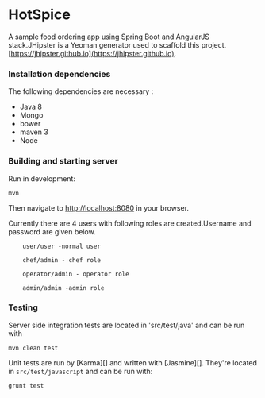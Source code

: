 # HotSpice

A sample food ordering app using Spring Boot and AngularJS stack.JHipster is a Yeoman generator used to scaffold this project. [https://jhipster.github.io](https://jhipster.github.io).
### Installation dependencies ###
The following dependencies are necessary :
- Java 8
- Mongo
- bower
- maven 3
- Node 

### Building and starting server ###
Run in development:

    mvn
Then navigate to [http://localhost:8080](http://localhost:8080) in your browser.

    
Currently there are 4 users with following roles are created.Username and password are given below.

        user/user -normal user
        
        chef/admin - chef role
        
        operator/admin - operator role
        
        admin/admin -admin role



### Testing ###
Server side integration tests are located in 'src/test/java' and can be run with 

    mvn clean test
    
Unit tests are run by [Karma][] and written with [Jasmine][]. They're located in `src/test/javascript` and can be run with:

    grunt test
    
    

